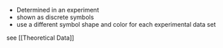 
- Determined in an experiment
- shown as discrete symbols
- use a different symbol shape and color for each experimental data set

see [[Theoretical Data]]
